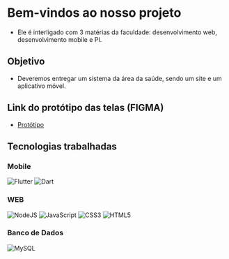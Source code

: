 # Bem-vindos ao nosso projeto
- Ele é interligado com 3 matérias da faculdade: desenvolvimento web, desenvolvimento mobile e PI.

## Objetivo
- Deveremos entregar um sistema da área da saúde, sendo um site e um aplicativo móvel.

## Link do protótipo das telas (FIGMA)
- [Protótipo](https://www.figma.com/file/lIi5ycViG3KRciBRKFlFdF/HealthCare?type=design&node-id=0-1&mode=design&t=hTAaAgbzKT7w0Hkv-0)

## Tecnologias trabalhadas
### Mobile
![Flutter](https://img.shields.io/badge/Flutter-%2302569B.svg?style=for-the-badge&logo=Flutter&logoColor=white)
![Dart](https://img.shields.io/badge/dart-%230175C2.svg?style=for-the-badge&logo=dart&logoColor=white)

### WEB
![NodeJS](https://img.shields.io/badge/node.js-6DA55F?style=for-the-badge&logo=node.js&logoColor=white)
![JavaScript](https://img.shields.io/badge/javascript-%23323330.svg?style=for-the-badge&logo=javascript&logoColor=%23F7DF1E)
![CSS3](https://img.shields.io/badge/css3-%231572B6.svg?style=for-the-badge&logo=css3&logoColor=white)
![HTML5](https://img.shields.io/badge/html5-%23E34F26.svg?style=for-the-badge&logo=html5&logoColor=white)

### Banco de Dados
![MySQL](https://img.shields.io/badge/mysql-%2300f.svg?style=for-the-badge&logo=mysql&logoColor=white)
